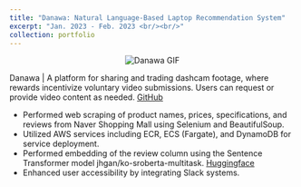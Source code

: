 ```yaml
---
title: "Danawa: Natural Language-Based Laptop Recommendation System"
excerpt: "Jan. 2023 - Feb. 2023 <br/><br/>"
collection: portfolio
---
```


<p align="center">
  <img src="https://github.com/bik1111/danawa/assets/76617139/e71b51cf-ee16-4486-b223-9669356d1081" alt="Danawa GIF">
</p>

Danawa | A platform for sharing and trading dashcam footage, where rewards incentivize voluntary video submissions. Users can request or provide video content as needed. [GitHub](https://github.com/bik1111/danawa)

- Performed web scraping of product names, prices, specifications, and reviews from Naver Shopping Mall using Selenium and BeautifulSoup.
- Utilized AWS services including ECR, ECS (Fargate), and DynamoDB for service deployment.
- Performed embedding of the review column using the Sentence Transformer model jhgan/ko-sroberta-multitask. [Huggingface](https://huggingface.co/jhgan/ko-sroberta-multitask)
- Enhanced user accessibility by integrating Slack systems.